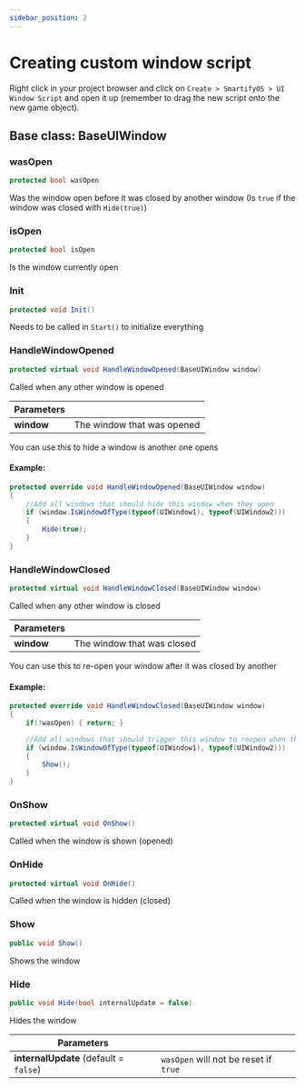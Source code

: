 ```yaml
---
sidebar_position: 2
---
```

# Creating custom window script
Right click in your project browser and click on `Create > SmartifyOS > UI Window Script` and open it up (remember to drag the new script onto the new game object).

## Base class: BaseUIWindow

### wasOpen
```cs
protected bool wasOpen
```
Was the window open before it was closed by another window (Is `true` if the window was closed with `Hide(true)`)

### isOpen
```cs
protected bool isOpen
```
Is the window currently open

### Init
```cs
protected void Init()
```
Needs to be called in `Start()` to initialize everything

### HandleWindowOpened
```cs
protected virtual void HandleWindowOpened(BaseUIWindow window)
```

Called when any other window is opened

| Parameters |                            |
| ---------- | -------------------------- |
| **window** | The window that was opened |

You can use this to hide a window is another one opens
#### Example:
```cs
protected override void HandleWindowOpened(BaseUIWindow window)
{
    //Add all windows that should hide this window when they open
    if (window.IsWindowOfType(typeof(UIWindow1), typeof(UIWindow2)))
    {
        Hide(true);
    }
}
```

### HandleWindowClosed
```cs
protected virtual void HandleWindowClosed(BaseUIWindow window)
```
Called when any other window is closed

| Parameters |                            |
| ---------- | -------------------------- |
| **window** | The window that was closed |

You can use this to re-open your window after it was closed by another
#### Example:
```cs
protected override void HandleWindowClosed(BaseUIWindow window)
{
    if(!wasOpen) { return; }

    //Add all windows that should trigger this window to reopen when they close
    if (window.IsWindowOfType(typeof(UIWindow1), typeof(UIWindow2)))
    {
        Show();
    }
}
```

### OnShow
```cs
protected virtual void OnShow()
```
Called when the window is shown (opened)

### OnHide
```cs
protected virtual void OnHide()
```
Called when the window is hidden (closed)

### Show
```cs
public void Show()
```
Shows the window

### Hide
```cs
public void Hide(bool internalUpdate = false)
```
Hides the window

| Parameters                             |                                       |
| -------------------------------------- | ------------------------------------- |
| **internalUpdate** (default = `false`) | `wasOpen` will not be reset if `true` |